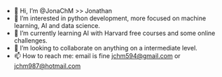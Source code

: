 - 👋 Hi, I’m @JonaChM >> Jonathan
- 👀 I’m interested in python development, more focused on machine learning, AI and data science. 
- 🌱 I’m currently learning AI with Harvard free courses and some online challenges.
- 💞️ I’m looking to collaborate on anything on a intermediate level. 
- 📫 How to reach me: email is fine jchm594@gmail.com or jchm987@hotmail.com

<!---
JonaChM/JonaChM is a ✨ special ✨ repository because its `README.md` (this file) appears on your GitHub profile.
You can click the Preview link to take a look at your changes.
--->
